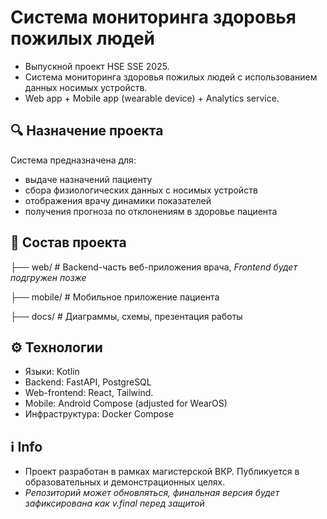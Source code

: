 # Система мониторинга здоровья пожилых людей

- Выпускной проект HSE SSE 2025.
- Система мониторинга здоровья пожилых людей с использованием данных носимых устройств.
- Web app + Mobile app (wearable device) + Analytics service.

## 🔍 Назначение проекта

Система предназначена для:
- выдаче назначений пациенту 
- сбора физиологических данных с носимых устройств
- отображения врачу динамики показателей 
- получения прогноза по отклонениям в здоровье пациента

## 🧩 Состав проекта

├── web/ # Backend-часть веб-приложения врача, *Frontend будет подгружен позже*

├── mobile/ # Мобильное приложение пациента

├── docs/ # Диаграммы, схемы, презентация работы


## ⚙️ Технологии

- Языки: Kotlin
- Backend: FastAPI, PostgreSQL
- Web-frontend: React, Tailwind. 
- Mobile: Android Compose (adjusted for WearOS)
- Инфраструктура: Docker Compose


## ℹ️ Info
- Проект разработан в рамках магистерской ВКР. Публикуется в образовательных и демонстрационных целях. 
- *Репозиторий может обновляться, финальная версия будет зафиксирована как v.final перед защитой*
